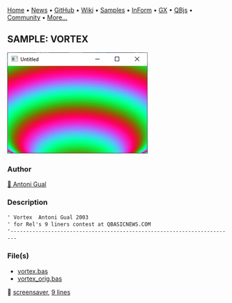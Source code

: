[Home](https://qb64.com) • [News](../../news.md) • [GitHub](https://github.com/QB64Official/qb64) • [Wiki](wiki.md) • [Samples](../../samples.md) • [InForm](../../inform.md) • [GX](../../gx.md) • [QBjs](../../qbjs.md) • [Community](../../community.md) • [More...](../../more.md)

## SAMPLE: VORTEX

![screenshot.png](img/screenshot.png)

### Author

[🐝 Antoni Gual](../antoni-gual.md) 

### Description

```text
' Vortex  Antoni Gual 2003
' for Rel's 9 liners contest at QBASICNEWS.COM
'------------------------------------------------------------------------
```

### File(s)

* [vortex.bas](src/vortex.bas)
* [vortex_orig.bas](src/vortex_orig.bas)

🔗 [screensaver](../screensaver.md), [9 lines](../9-lines.md)
